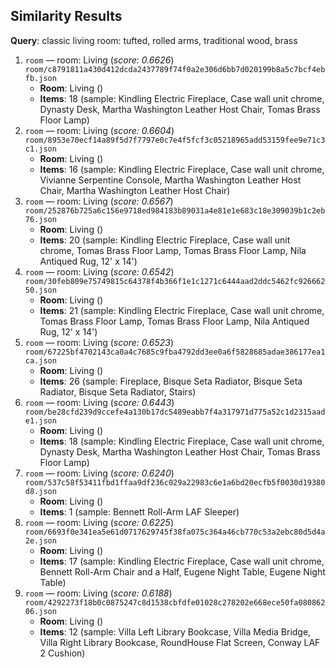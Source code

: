 ## Similarity Results

**Query**: classic living room: tufted, rolled arms, traditional wood, brass

1. `room` — room: Living (_score: 0.6626_)  
`room/c8791811a430d412dcda2437789f74f0a2e306d6bb7d020199b8a5c7bcf4ebfb.json`
   - **Room**: Living ()
   - **Items**: 18  (sample: Kindling Electric Fireplace, Case wall unit chrome, Dynasty Desk, Martha Washington Leather Host Chair, Tomas Brass Floor Lamp)
2. `room` — room: Living (_score: 0.6604_)  
`room/8953e70ecf14a89f5d7f7797e0c7e4f5fcf3c05218965add53159fee9e71c3c1.json`
   - **Room**: Living ()
   - **Items**: 16  (sample: Kindling Electric Fireplace, Case wall unit chrome, Vivianne Serpentine Console, Martha Washington Leather Host Chair, Martha Washington Leather Host Chair)
3. `room` — room: Living (_score: 0.6567_)  
`room/252876b725a6c156e9718ed984183b89031a4e81e1e683c18e309039b1c2eb76.json`
   - **Room**: Living ()
   - **Items**: 20  (sample: Kindling Electric Fireplace, Case wall unit chrome, Tomas Brass Floor Lamp, Tomas Brass Floor Lamp, Nila Antiqued Rug, 12' x 14')
4. `room` — room: Living (_score: 0.6542_)  
`room/30feb809e75749815c64378f4b366f1e1c1271c6444aad2ddc5462fc92666250.json`
   - **Room**: Living ()
   - **Items**: 21  (sample: Kindling Electric Fireplace, Case wall unit chrome, Tomas Brass Floor Lamp, Tomas Brass Floor Lamp, Nila Antiqued Rug, 12' x 14')
5. `room` — room: Living (_score: 0.6523_)  
`room/67225bf4702143ca0a4c7685c9fba4792dd3ee0a6f5828685adae386177ea1ca.json`
   - **Room**: Living ()
   - **Items**: 26  (sample: Fireplace, Bisque Seta Radiator, Bisque Seta Radiator, Bisque Seta Radiator, Stairs)
6. `room` — room: Living (_score: 0.6443_)  
`room/be28cfd239d9ccefe4a130b17dc5489eabb7f4a317971d775a52c1d2315aade1.json`
   - **Room**: Living ()
   - **Items**: 18  (sample: Kindling Electric Fireplace, Case wall unit chrome, Dynasty Desk, Martha Washington Leather Host Chair, Tomas Brass Floor Lamp)
7. `room` — room: Living (_score: 0.6240_)  
`room/537c58f53411fbd1ffaa9df236c029a22983c6e1a6bd20ecfb5f0030d19380d8.json`
   - **Room**: Living ()
   - **Items**: 1  (sample: Bennett Roll-Arm LAF Sleeper)
8. `room` — room: Living (_score: 0.6225_)  
`room/6693f0e341ea5e61d0717629745f38fa075c364a46cb770c53a2ebc80d5d4a2e.json`
   - **Room**: Living ()
   - **Items**: 17  (sample: Kindling Electric Fireplace, Case wall unit chrome, Bennett Roll-Arm Chair and a Half, Eugene Night Table, Eugene Night Table)
9. `room` — room: Living (_score: 0.6188_)  
`room/4292273f18b0c0875247c8d1538cbfdfe01028c278202e668ece50fa08086206.json`
   - **Room**: Living ()
   - **Items**: 12  (sample: Villa Left Library Bookcase, Villa Media Bridge, Villa Right Library Bookcase, RoundHouse Flat Screen, Conway LAF 2 Cushion)
